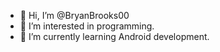- 👋 Hi, I’m @BryanBrooks00
- 👀 I’m interested in programming.
- 🌱 I’m currently learning Android development.


<!---
BryanBrooks00/BryanBrooks00 is a ✨ special ✨ repository because its `README.md` (this file) appears on your GitHub profile.
You can click the Preview link to take a look at your changes.
--->
